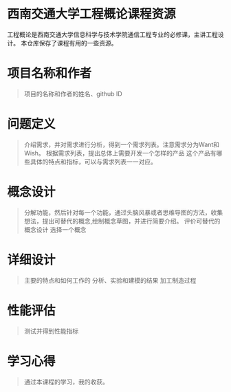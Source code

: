 # 西南交通大学工程概论课程资源
工程概论是西南交通大学信息科学与技术学院通信工程专业的必修课，主讲工程设计。
本仓库保存了课程有用的一些资源。

# 项目名称和作者
> 项目的名称和作者的姓名、github ID
# 问题定义
> 介绍需求，并对需求进行分析，得到一个需求列表。注意需求分为Want和Wish。
> 根据需求列表，提出总体上需要开发一个怎样的产品
> 这个产品有哪些具体的特点和指标，可以与需求列表一一对应。
# 概念设计
> 分解功能，然后针对每一个功能，通过头脑风暴或者思维导图的方法，收集想法，提出可替代的概念,绘制概念草图，并进行简要介绍。
> 评价可替代的概念设计
> 选择一个概念
# 详细设计
> 主要的特点和如何工作的
> 分析、实验和建模的结果
> 加工制造过程
# 性能评估
> 测试并得到性能指标
# 学习心得
> 通过本课程的学习，我的收获。



